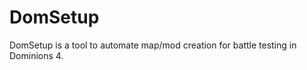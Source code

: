 DomSetup
========

DomSetup is a tool to automate map/mod creation for battle testing in Dominions 4.
